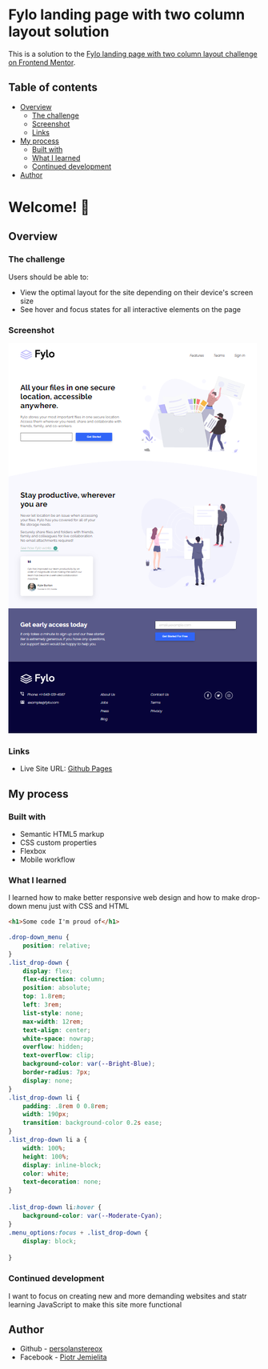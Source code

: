 # Fylo landing page with two column layout solution

This is a solution to the [Fylo landing page with two column layout challenge on Frontend Mentor](https://www.frontendmentor.io/challenges/fylo-landing-page-with-two-column-layout-5ca5ef041e82137ec91a50f5). 

## Table of contents

- [Overview](#overview)
  - [The challenge](#the-challenge)
  - [Screenshot](#screenshot)
  - [Links](#links)
- [My process](#my-process)
  - [Built with](#built-with)
  - [What I learned](#what-i-learned)
  - [Continued development](#continued-development)
- [Author](#author)



# Welcome! 👋

## Overview

### The challenge

Users should be able to:

- View the optimal layout for the site depending on their device's screen size
- See hover and focus states for all interactive elements on the page

### Screenshot

![Screenshot](./images/screenshot.png)

### Links


- Live Site URL: [Github Pages](https://persolanstereox.github.io/fylo-landing-page/)

## My process

### Built with

- Semantic HTML5 markup
- CSS custom properties
- Flexbox
- Mobile workflow

### What I learned

I learned how to make better responsive web design and how to make drop-down menu just with CSS and HTML

```html
<h1>Some code I'm proud of</h1>
```
```css
.drop-down_menu {
    position: relative;
}
.list_drop-down {
    display: flex;
    flex-direction: column;
    position: absolute;
    top: 1.8rem;
    left: 3rem;
    list-style: none;
    max-width: 12rem;
    text-align: center;
    white-space: nowrap;
    overflow: hidden;
    text-overflow: clip;
    background-color: var(--Bright-Blue);
    border-radius: 7px;
    display: none;
}
.list_drop-down li {
    padding: .8rem 0 0.8rem;
    width: 190px;
    transition: background-color 0.2s ease;
}
.list_drop-down li a {
    width: 100%;
    height: 100%;
    display: inline-block;
    color: white;
    text-decoration: none;
}

.list_drop-down li:hover {
    background-color: var(--Moderate-Cyan);
}
.menu_options:focus + .list_drop-down {
    display: block;

}

```

### Continued development

I want to focus on creating new and more demanding websites and statr learning JavaScript to make this site more functional


## Author

- Github - [persolanstereox](https://github.com/persolanstereox)
- Facebook - [Piotr Jemielita](https://www.facebook.com/piotrek.aka.jemlit/)






